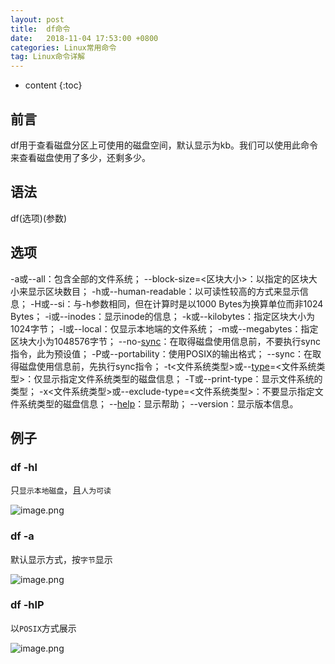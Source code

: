 ```yaml
---
layout: post
title:  df命令
date:   2018-11-04 17:53:00 +0800
categories: Linux常用命令
tag: Linux命令详解
---
```


* content
{:toc}

## 前言

df用于查看磁盘分区上可使用的磁盘空间，默认显示为kb。我们可以使用此命令来查看磁盘使用了多少，还剩多少。

## 语法

df(选项)(参数)

## 选项

-a或--all：包含全部的文件系统；
--block-size=<区块大小>：以指定的区块大小来显示区块数目；
-h或--human-readable：以可读性较高的方式来显示信息；
-H或--si：与-h参数相同，但在计算时是以1000 Bytes为换算单位而非1024 Bytes；
-i或--inodes：显示inode的信息；
-k或--kilobytes：指定区块大小为1024字节；
-l或--local：仅显示本地端的文件系统；
-m或--megabytes：指定区块大小为1048576字节；
--no-[sync](http://man.linuxde.net/sync "sync命令")：在取得磁盘使用信息前，不要执行sync指令，此为预设值；
-P或--portability：使用POSIX的输出格式；
--sync：在取得磁盘使用信息前，先执行sync指令；
-t<文件系统类型>或--[type](http://man.linuxde.net/type "type命令")=<文件系统类型>：仅显示指定文件系统类型的磁盘信息；
-T或--print-type：显示文件系统的类型；
-x<文件系统类型>或--exclude-type=<文件系统类型>：不要显示指定文件系统类型的磁盘信息；
--[help](http://man.linuxde.net/help "help命令")：显示帮助；
--version：显示版本信息。</pre>

## 例子

### df -hl

只`显示本地磁盘`，且`人为可读`

![image.png](https://upload-images.jianshu.io/upload_images/845143-c29bbf0cced3b5d6.png)

### df -a

默认显示方式，按`字节`显示

![image.png](https://upload-images.jianshu.io/upload_images/845143-ecbaf97a3bd8d966.png)

### df -hlP

以`POSIX`方式展示

![image.png](https://upload-images.jianshu.io/upload_images/845143-1fc15d9eb9f21261.png)
